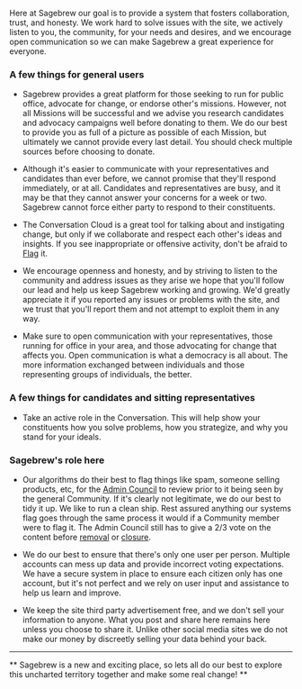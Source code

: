 Here at Sagebrew our goal is to provide a system that fosters collaboration, trust, and
honesty. We work hard to solve issues with the site, we
actively listen to you, the community, for your needs and
desires, and we encourage open communication so we can
make Sagebrew a great experience for everyone.

### A few things for general users ###
- Sagebrew provides a great platform for those seeking
  to run for public office, advocate for change, or endorse other's missions.
  However, not all Missions
  will be successful and we advise you research candidates and advocacy campaigns
  well before donating to them. We do our best to provide you
  as full of a picture as possible of each Mission, but
  ultimately we cannot provide every last detail. You should
  check multiple sources before choosing to donate.

- Although it's easier to communicate with your representatives
  and candidates than ever before, we cannot promise that they'll respond
  immediately, or at all. Candidates and representatives are busy, and it may be
  that they cannot answer your concerns for a week or two. Sagebrew
  cannot force either party to respond to their constituents.

- The Conversation Cloud is a great tool for talking
  about and instigating change, but only if we collaborate
  and respect each other's ideas and insights. If you see
  inappropriate or offensive activity, don't be afraid to [Flag][1]
  it.

- We encourage openness and honesty, and by striving
  to listen to the community and address issues as they arise
  we hope that you'll follow our lead and help us keep
  Sagebrew working and growing. We'd greatly appreciate it if you
  reported any issues or problems with the site, and we trust that
  you'll report them and not attempt to exploit them in any way.

- Make sure to open communication with your representatives, those running 
  for office in your area, and those advocating for change that affects you. 
  Open communication is what a democracy is all about.
  The more information exchanged between individuals and those representing 
  groups of individuals, the better.

### A few things for candidates and sitting representatives ###
- Take an active role in the Conversation. This will help show your constituents how you
  solve problems, how you strategize, and why you stand for your ideals.

### Sagebrew's role here ###
- Our algorithms do their best to flag things like spam, someone selling products, etc,
  for the [Admin Council][5] to review prior to it being seen by the general Community.
  If it's clearly not legitimate, we do our best to tidy it up. We like to run a clean
  ship. Rest assured anything our systems flag goes through the same process it would if a 
  Community member were to flag it. The Admin Council still has to give a 2/3 vote on the 
  content before [removal][2] or [closure][3].

- We do our best to ensure that there's only one user per person. Multiple accounts can
  mess up data and provide incorrect voting expectations. We have a secure system in
  place to ensure each citizen only has one account, but it's not perfect and we rely on
  user input and assistance to help us learn and improve.

- We keep the site third party advertisement free, and we don't sell your information
  to anyone. What you post and share here remains here unless you choose to share it.
  Unlike other social media sites we do not make our money by discreetly selling your data
  behind your back.



** **

** Sagebrew is a new and exciting place, so lets all do our best to explore
this uncharted territory together and make some real change! **


[1]: /help/privileges/flagging/
[2]: /help/conversation/deletions/
[3]: /help/conversation/closed/
[5]: /help/reputation/admin_council/